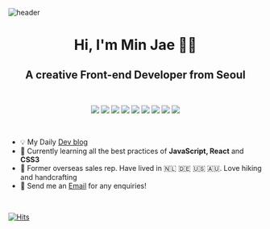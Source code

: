 ![header](https://capsule-render.vercel.app/api?type=wave&color=gradient&height=180&&fontSize=40)

<h1 align="center">Hi, I'm Min Jae 👋🏻 </h1>
<h2 align="center">A creative Front-end Developer from Seoul</h2>
<br />

<span align="center">
  
![](https://img.shields.io/badge/JavaScript-F7DF1E?style=flat-square)
![](https://img.shields.io/badge/TypeScript-007ACC?style=flat-square)
![](https://img.shields.io/badge/React-60DAFB?style=flat-square)
![](https://img.shields.io/badge/Redux-764ABC?style=flat-square)
![](https://img.shields.io/badge/Sass-CC6699?style=flat-square)
![](https://img.shields.io/badge/StyledComponents-E97A7D?style=flat-square)
![](https://img.shields.io/badge/Node.js-3C873A?style=flat-square)
![](https://img.shields.io/badge/Mysql-00758F?style=flat-square)
![](https://img.shields.io/badge/AWS-F29111?style=flat-square)

</span>
<br />

- 💡  My Daily <a href="https://velog.io/@minjae-mj">Dev blog</a>
- 🌱  Currently learning all the best practices of <b>JavaScript, React</b> and <b>CSS3</b>
- 🙉  Former overseas sales rep. Have lived in 🇳🇱 🇩🇪 🇺🇸 🇦🇺. Love hiking and handcrafting
- 📩  Send me an <a href="mailto:dearmin27@gmail.com">Email</a> for any enquiries!
<br />
  
[![Hits](https://hits.seeyoufarm.com/api/count/incr/badge.svg?url=https%3A%2F%2Fgithub.com%2Fminjae-mj&count_bg=%233AC7A8&title_bg=%23555555&icon=&icon_color=%23E7E7E7&title=hits&edge_flat=true)](https://hits.seeyoufarm.com)
